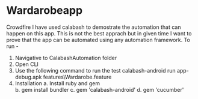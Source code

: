 # Wardarobeapp
Crowdfire
I have used calabash to demostrate the automation that can happen on this app. This is not the best apprach but in given time I want to prove that the app can be automated using any automation framework.
To run - 
1. Navigative to CalabashAutomation folder 
2. Open CLI
3. Use the following command to run the test
calabash-android run app-debug.apk features\Wardarobe.feature
4. Installation 
 a. Install ruby and gem  
 b. gem install bundler
 c. gem 'calabash-android'
 d. gem 'cucumber'
